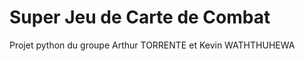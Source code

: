 Super Jeu de Carte de Combat
========

Projet python du groupe Arthur TORRENTE et Kevin WATHTHUHEWA

